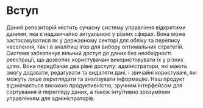 # Вступ

Даний репозиторій містить сучасну систему управління відкритими даними, яка є
надзвичайно актуальною у різних сферах. Вона може застосовуватися як у державному
секторі для обліку та перепису населення, так і в аналітиці ігор для вибору оптимальних 
стратегій. Система забезпечує вільний доступ до даних без необхідності реєстрації, що дозволяє 
користувачам використовувати їх у різних цілях. Вона передбачає два рівні доступу: адміністратори, 
які мають змогу додавати, редагувати та видаляти дані, і звичайні користувачі, які можуть лише 
переглядати та аналізувати інформацію. Наш продукт відзначається високою продуктивністю, зручним 
інтерфейсом для сортування й перегляду даних, а також інтуїтивно зрозумілим управлінням для адміністраторів.